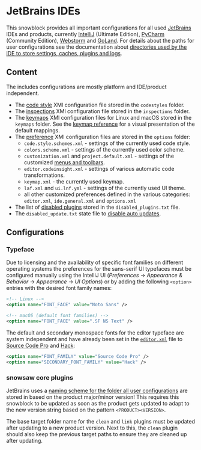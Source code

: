 # JetBrains IDEs

This snowblock provides all important configurations for all used [JetBrains][] IDEs and products, currently [IntelliJ][] (Ultimate Edition), [PyCharm][] (Community Edition), [Webstorm][] and [GoLand][]. For details about the paths for user configurations see the documentation about [directories used by the IDE to store settings, caches, plugins and logs][intellij-doc-settings-paths].

## Content

The includes configurations are mostly platform and IDE/product independent.

- The [code style][intellij-doc-code-style] XMl configuration file stored in the `codestyles` folder.
- The [inspections][intellij-doc-inspections] XMl configuration file stored in the `inspections` folder.
- The [keymaps][intellij-doc-keymap] XMl configuration files for Linux and macOS stored in the `keymaps` folder. See the [keymap reference][intellij-doc-keymap-ref] for a visual presentation of the default mappings.
- The [preference][intellij-doc-prefs] XMl configuration files are stored in the `options` folder:
  - `code.style.schemes.xml` - settings of the currently used code style.
  - `colors.scheme.xml` - settings of the currently used color scheme.
  - `customization.xml` and `project.default.xml` - settings of the customized [menus and toolbars][intellij-doc-menu-toolbar].
  - `editor.codeinsight.xml` - settings of various automatic code transformations.
  - `keymap.xml` - the currently used keymap.
  - `laf.xml` and `ui.lnf.yml` - settings of the currently used UI theme.
  - all other customized preferences defined in the various categories: `editor.xml`, `ide.general.xml` and `options.xml`
- The list of [disabled plugins][intellij-doc-plugins] stored in the `disabled_plugins.txt` file.
- The `disabled_update.txt` state file to [disable auto updates][intellij-doc-autoupdate].

## Configurations

### Typeface

Due to licensing and the availability of specific font families on different operating systems the preferences for the sans-serif UI typefaces must be configured manually using the IntelliJ UI (_Preferences_ → _Appearance & Behavior_ → _Appearance_ → _UI Options_) or by adding the following `<option>` entries with the desired font family names:

```xml
<!-- Linux -->
<option name="FONT_FACE" value="Noto Sans" />

<!-- macOS (default font families) -->
<option name="FONT_FACE" value=".SF NS Text" />
```

The default and secondary monospace fonts for the editor typeface are system independent and have already been set in the [`editor.xml`][gh-igloo-sb-jb-editor.xml] file to [Source Code Pro][google-font-source-code-pro] and [Hack][font-hack]:

```xml
<option name="FONT_FAMILY" value="Source Code Pro" />
<option name="SECONDARY_FONT_FAMILY" value="Hack" />
```

### snowsaw core plugins

JetBrains uses a [naming scheme for the folder all user configurations][intellij-doc-settings-paths] are stored in based on the product major/minor version! This requires this snowblock to be updated as soon as the product gets updated to adapt to the new version string based on the pattern `<PRODUCT><VERSION>`.

The base target folder name for the `clean` and `link` plugins must be updated after updating to a new product version. Next to this, the `clean` plugin should also keep the previous target paths to ensure they are cleaned up after updating.

[font-hack]: https://sourcefoundry.org/hack
[gh-igloo-sb-jb-editor.xml]: https://github.com/arcticicestudio/igloo/blob/develop/snowblocks/jetbrains/ooptions/editor.xml
[goland]: https://www.jetbrains.com/go
[google-font-source-code-pro]: https://fonts.google.com/specimen/Source+Code+Pro
[intellij-doc-autoupdate]: https://www.jetbrains.com/help/idea/keep-product-up-to-date.html#manage_updates_manually
[intellij-doc-code-style]: https://www.jetbrains.com/help/idea/settings-code-style.html
[intellij-doc-inspections]: https://www.jetbrains.com/help/idea/inspections-settings.html
[intellij-doc-keymap-ref]: https://www.jetbrains.com/help/idea/keymap-reference.html
[intellij-doc-keymap]: https://www.jetbrains.com/help/idea/settings-keymap.html
[intellij-doc-menu-toolbar]: https://www.jetbrains.com/help/idea/menus-and-toolbars.html
[intellij-doc-plugins]: https://www.jetbrains.com/help/idea/managing-plugins.html
[intellij-doc-prefs]: https://www.jetbrains.com/help/idea/settings-preferences-dialog.html
[intellij-doc-settings-paths]: https://intellij-support.jetbrains.com/hc/en-us/articles/206544519-Directories-used-by-the-IDE-to-store-settings-caches-plugins-and-logs
[intellij]: https://www.jetbrains.com/idea
[jetbrains]: https://www.jetbrains.com/products.html
[pycharm]: https://www.jetbrains.com/pycharm
[webstorm]: https://www.jetbrains.com/webstorm
